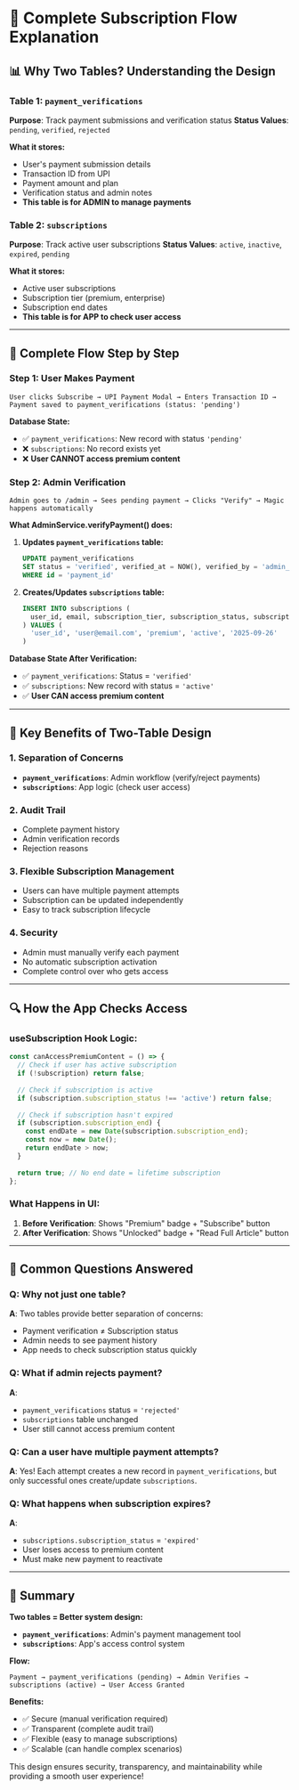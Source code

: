 # 🔄 **Complete Subscription Flow Explanation**

## 📊 **Why Two Tables? Understanding the Design**

### **Table 1: `payment_verifications`**
**Purpose**: Track payment submissions and verification status
**Status Values**: `pending`, `verified`, `rejected`

**What it stores:**
- User's payment submission details
- Transaction ID from UPI
- Payment amount and plan
- Verification status and admin notes
- **This table is for ADMIN to manage payments**

### **Table 2: `subscriptions`**
**Purpose**: Track active user subscriptions
**Status Values**: `active`, `inactive`, `expired`, `pending`

**What it stores:**
- Active user subscriptions
- Subscription tier (premium, enterprise)
- Subscription end dates
- **This table is for APP to check user access**

---

## 🔄 **Complete Flow Step by Step**

### **Step 1: User Makes Payment**
```
User clicks Subscribe → UPI Payment Modal → Enters Transaction ID → Payment saved to payment_verifications (status: 'pending')
```

**Database State:**
- ✅ `payment_verifications`: New record with status `'pending'`
- ❌ `subscriptions`: No record exists yet
- ❌ **User CANNOT access premium content**

### **Step 2: Admin Verification**
```
Admin goes to /admin → Sees pending payment → Clicks "Verify" → Magic happens automatically
```

**What AdminService.verifyPayment() does:**
1. **Updates `payment_verifications` table:**
   ```sql
   UPDATE payment_verifications 
   SET status = 'verified', verified_at = NOW(), verified_by = 'admin_id'
   WHERE id = 'payment_id'
   ```

2. **Creates/Updates `subscriptions` table:**
   ```sql
   INSERT INTO subscriptions (
     user_id, email, subscription_tier, subscription_status, subscription_end
   ) VALUES (
     'user_id', 'user@email.com', 'premium', 'active', '2025-09-26'
   )
   ```

**Database State After Verification:**
- ✅ `payment_verifications`: Status = `'verified'`
- ✅ `subscriptions`: New record with status = `'active'`
- ✅ **User CAN access premium content**

---

## 🎯 **Key Benefits of Two-Table Design**

### **1. Separation of Concerns**
- **`payment_verifications`**: Admin workflow (verify/reject payments)
- **`subscriptions`**: App logic (check user access)

### **2. Audit Trail**
- Complete payment history
- Admin verification records
- Rejection reasons

### **3. Flexible Subscription Management**
- Users can have multiple payment attempts
- Subscription can be updated independently
- Easy to track subscription lifecycle

### **4. Security**
- Admin must manually verify each payment
- No automatic subscription activation
- Complete control over who gets access

---

## 🔍 **How the App Checks Access**

### **useSubscription Hook Logic:**
```typescript
const canAccessPremiumContent = () => {
  // Check if user has active subscription
  if (!subscription) return false;
  
  // Check if subscription is active
  if (subscription.subscription_status !== 'active') return false;
  
  // Check if subscription hasn't expired
  if (subscription.subscription_end) {
    const endDate = new Date(subscription.subscription_end);
    const now = new Date();
    return endDate > now;
  }
  
  return true; // No end date = lifetime subscription
};
```

### **What Happens in UI:**
1. **Before Verification**: Shows "Premium" badge + "Subscribe" button
2. **After Verification**: Shows "Unlocked" badge + "Read Full Article" button

---

## 🚨 **Common Questions Answered**

### **Q: Why not just one table?**
**A**: Two tables provide better separation of concerns:
- Payment verification ≠ Subscription status
- Admin needs to see payment history
- App needs to check subscription status quickly

### **Q: What if admin rejects payment?**
**A**: 
- `payment_verifications` status = `'rejected'`
- `subscriptions` table unchanged
- User still cannot access premium content

### **Q: Can a user have multiple payment attempts?**
**A**: Yes! Each attempt creates a new record in `payment_verifications`, but only successful ones create/update `subscriptions`.

### **Q: What happens when subscription expires?**
**A**: 
- `subscriptions.subscription_status` = `'expired'`
- User loses access to premium content
- Must make new payment to reactivate

---

## 🎉 **Summary**

**Two tables = Better system design:**
- **`payment_verifications`**: Admin's payment management tool
- **`subscriptions`**: App's access control system

**Flow:**
```
Payment → payment_verifications (pending) → Admin Verifies → subscriptions (active) → User Access Granted
```

**Benefits:**
- ✅ Secure (manual verification required)
- ✅ Transparent (complete audit trail)
- ✅ Flexible (easy to manage subscriptions)
- ✅ Scalable (can handle complex scenarios)

This design ensures security, transparency, and maintainability while providing a smooth user experience!


